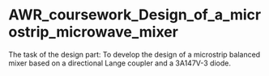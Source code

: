 # AWR_coursework_Design_of_a_microstrip_microwave_mixer
The task of the design part:
To develop the design of a microstrip balanced mixer based on a directional Lange coupler and a 3A147V-3 diode.
